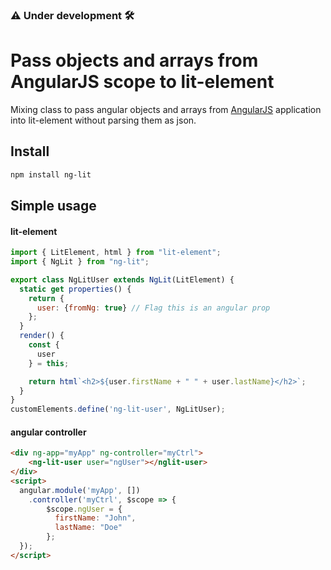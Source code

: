### :warning: Under development :hammer_and_wrench:

# Pass objects and arrays from AngularJS scope to lit-element


Mixing class to pass angular objects and arrays from [AngularJS](https://github.com/angular/angular.js) application into lit-element without parsing them as json.


## Install

```bash
npm install ng-lit
```


## Simple usage

#### lit-element
```javascript
import { LitElement, html } from "lit-element";
import { NgLit } from "ng-lit";

export class NgLitUser extends NgLit(LitElement) {
  static get properties() {
    return {
      user: {fromNg: true} // Flag this is an angular prop
    };
  }
  render() {
    const {
      user
    } = this;

    return html`<h2>${user.firstName + " " + user.lastName}</h2>`;
  }
}
customElements.define('ng-lit-user', NgLitUser);
```

#### angular controller
```html
<div ng-app="myApp" ng-controller="myCtrl">
    <ng-lit-user user="ngUser"></nglit-user>
</div>
<script>
  angular.module('myApp', [])
    .controller('myCtrl', $scope => {
        $scope.ngUser = {
          firstName: "John",
          lastName: "Doe"
        };
  });
</script>
```

